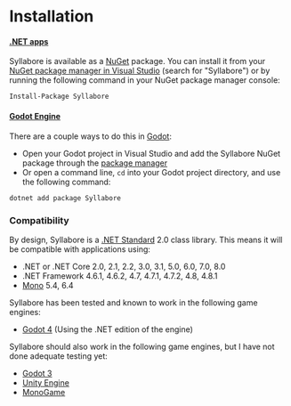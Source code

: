 # Installation

#### [.NET apps](https://learn.microsoft.com/en-us/dotnet/core/introduction)

Syllabore is available as a [NuGet](https://learn.microsoft.com/en-us/nuget/what-is-nuget) package. You can install it from your [NuGet package manager in Visual Studio](https://learn.microsoft.com/en-us/nuget/consume-packages/install-use-packages-visual-studio) (search for "Syllabore") or by running the following command in your NuGet package manager console:

```
Install-Package Syllabore
```

#### [Godot Engine](https://godotengine.org/)

There are a couple ways to do this in [Godot](https://godotengine.org/):

* Open your Godot project in Visual Studio and add the Syllabore NuGet package through the [package manager](https://learn.microsoft.com/en-us/nuget/consume-packages/install-use-packages-visual-studio)
* Or open a command line, `cd` into your Godot project directory, and use the following command:

```
dotnet add package Syllabore
```

### Compatibility

By design, Syllabore is a [.NET Standard](https://learn.microsoft.com/en-us/dotnet/standard/net-standard?tabs=net-standard-1-0) 2.0 class library. This means it will be compatible with applications using:

* .NET or .NET Core 2.0, 2.1, 2.2, 3.0, 3.1, 5.0, 6.0, 7.0, 8.0
* .NET Framework 4.6.1, 4.6.2, 4.7, 4.7.1, 4.7.2, 4.8, 4.8.1
* [Mono](https://www.mono-project.com/) 5.4, 6.4

Syllabore has been tested and known to work in the following game engines:

* [Godot 4](https://godotengine.org/download/windows/) (Using the .NET edition of the engine)

Syllabore should also work in the following game engines, but I have not done adequate testing yet:

* [Godot 3](https://godotengine.org/download/3.x/windows/)
* [Unity Engine](https://unity.com/products/unity-engine)
* [MonoGame](https://www.monogame.net/)
